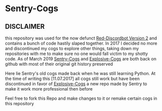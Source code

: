 # Sentry-Cogs

## DISCLAIMER
this repository was used for the now defunct [Red-Discordbot Version 2](https://github.com/Cog-Creators/Red-DiscordBot/tree/develop) and contains a bunch of code hastily slaped together.
In 2017 I decided no more and discontinued my cogs to explore other things, taking down my repositories with me to make sure no one would fall victim to my shotty code.
As of March 2019 [Sentry-Cogs](https://github.com/Jan200101/Sentry-Cogs) and [Explosive-Cogs](https://github.com/Jan200101/Explosive-Cogs) are both back on github with most of their original git history preserved

Here lie Sentry's old cogs made back when he was still learning Python.
At the time of writing this [11.07.2017] all cogs still work but have been discontinued in favor of [Explosive-Cogs](https://github.com/Jan200101/Explosive-Cogs) a new repo made by Sentry to make it work more professional then before

Feel free to fork this Repo and make changes to it or remake certain cogs in this repository 
